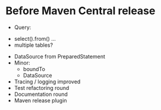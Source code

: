 # Before Maven Central release 
* Query:
 - select().from() ... 
 - multiple tables?
* DataSource from PreparedStatement
* Minor:
  - boundTo
  - DataSource
* Tracing / logging improved
* Test refactoring round
* Documentation round
* Maven release plugin
